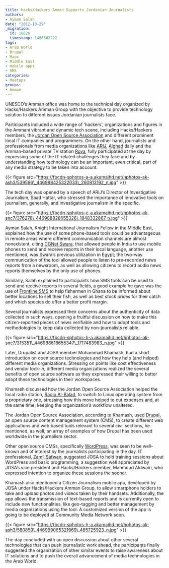 ```yaml
---
title: Hacks/Hackers Amman Supports Jordanian Journalists
authors:
- Ayman Salah
date: "2012-10-29"
_migration:
  id: 16626
  timestamp: 1486602222
tags:
- Arab World
- Drupal
- Maps
- Middle East
- mobile apps
- SMS
categories:
- Meetups
groups:
- Amman
---
```


UNESCO’s Amman office was home to the technical day organized by Hacks/Hackers Amman Group with the objective to provide technology solution to different issues Jordanian journalists face.

Participants included a wide range of ‘hackers’, organizations and figures in the Ammani vibrant and dynamic tech scene, including Hacks/Hackers members, the [Jordan Open Source Association][1] and different prominent local IT companies and programmers. On the other hand, journalists and professionals from media organizations like [ARIJ][2], [Alghad][3] daily and the Amman-based private TV station [Roya][4], fully participated at the day by expressing some of the IT-related challenges they face and by understanding how technology can be an important, even critical, part of any media strategy to be taken into account.

{{< figure src="https://fbcdn-sphotos-a-a.akamaihd.net/hphotos-ak-ash3/539596\_446988425322033\_260813192_n.jpg" >}}

The tech day was opened by a speech of ARIJ’s Director of Investigative Journalism, Saad Hattar, who stressed the importance of innovative tools on journalism, generally, and investigative journalism in the specific.

{{< figure src="https://fbcdn-sphotos-c-a.akamaihd.net/hphotos-ak-snc7/376278\_446988828655326\_1848332867_n.jpg" >}}

Ayman Salah, Knight International Journalism Fellow in the Middle East, explained how the use of some phone-based tools could be advantageous in remote areas where different communication channels are almost nonexistent, citing [CGNet Swara][5], that allowed people in India to use mobile phones to send and receive reports in their local language, another use mentioned, was Swara’s previous utilization in Egypt; the two-way communication of the tool allowed people to listen to pre-recorded news reports from a newsroom, as well as allowing citizens to record audio news reports themselves by the only use of phones.

Similarly, Salah explained to participants how SMS tools can be used to send and receive reports in several fields, a good example he gave was the use of [Frontline SMS][6] to help fishermen in Ghana to be informed about better locations to sell their fish, as well as best stock prices for their catch and which species do offer a better profit margin.

Several journalists expressed their concerns about the authenticity of data collected in such ways, opening a fruitful discussion on how to make this citizen-reported pieces of news verifiable and how to adopt tools and methodologies to keep data collected by non-journalists reliable.

{{< figure src="https://fbcdn-sphotos-b-a.akamaihd.net/hphotos-ak-snc7/315351\_446988618655347\_1717483983_n.jpg" >}}

Later, Drupalist and JOSA member Mohammad Khamash, had a short introduction on open source technologies and how they help (and helped) different media organizations. Stressing on points like cost effectiveness and vendor lock-in, different media organizations realized the several benefits of open source software as they expressed their willing to better adopt these technologies in their workspaces.

Khamash discussed how the Jordan Open Source Association helped the local radio station, [Radio Al-Balad][7], to switch to Linux operating system from a proprietary one, stressing how this move helped to cut expenses and, at the same time, keeping the organization’s workflow unaltered.

The Jordan Open Source Association, according to Khamash, used [Drupal][8], an open source content management system (CMS), to create different web applications and web based tools relevant to several civil sections, he mentioned, as well, an array of examples of how Drupal has been used worldwide in the journalism sector.

Other open source CMSs, specifically [WordPress][9], was seen to be well-known and of interest by the journalists participating in the day. IT professional, [Zamil Safwan][10], suggested JOSA to hold training sessions about WordPress and basic programming, a suggestion well appreciated by JOSA’s vice president and Hacks/Hackers member, Mahmoud Aldwairi, who expressed intention to organize these sessions the sooner.

Khamash also mentioned a Citizen Journalism mobile app, developed by JOSA under Hacks/Hackers Amman Group, to allow smartphone holders to take and upload photos and videos taken by their handsets. Additionally, the app allows the transmission of text-based reports and is currently open to include new functionalities, like geo-tagging and better management by media organizations using the tool. A customized version of the app is going to be deployed at Community Media Network soon.

{{< figure src="https://fbcdn-sphotos-h-a.akamaihd.net/hphotos-ak-ash3/580859\_446989065321969\_485725923_n.jpg" >}}

The day concluded with an open discussion about other several technologies that can push journalistic work ahead, the participants finally suggested the organization of other similar events to raise awareness about IT solutions and to push the overall advancement of media technologies in the Arab World.

 [1]: http://jordanopensource.org
 [2]: http://arij.net/
 [3]: http://alghad.com
 [4]: http://www.roya.tv
 [5]: http://cgnetswara.org/
 [6]: http://www.frontlinesms.com/
 [7]: http://www.balad.fm/
 [8]: http://drupal.com
 [9]: http://wordpress.org
 [10]: http://twitter.com/zsafwan

